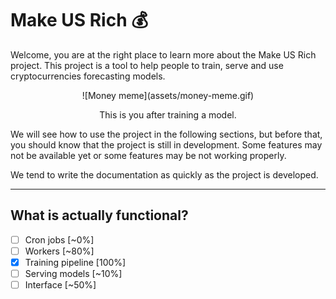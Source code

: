 # Make US Rich 💰

Welcome, you are at the right place to learn more about the Make US Rich project.
This project is a tool to help people to train, serve and use cryptocurrencies forecasting models.

<center>
![Money meme](assets/money-meme.gif)
<p>This is you after training a model.</p>
</center>

We will see how to use the project in the following sections, but before that, you should know that the project is still
in development. Some features may not be available yet or some features may be not working properly.

We tend to write the documentation as quickly as the project is developed.

---

## What is actually functional?

- [ ] Cron jobs [~0%]
- [ ] Workers [~80%]
- [x] Training pipeline [100%]
- [ ] Serving models [~10%]
- [ ] Interface [~50%]
